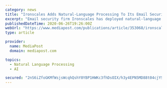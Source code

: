 ```yaml
---
category: news
title: "Ironscales Adds Natural-Language Processing To Its Email Security Kit"
excerpt: "Email security firm Ironscales has deployed natural-language processing (NLP) to detect common business email compromise (BEC) attacks. The firm uses machine learning and neural networks to help ..."
publishedDateTime: 2020-06-26T19:26:00Z
webUrl: "https://www.mediapost.com/publications/article/353068/ironscales-adds-natural-language-processing-to-its.html"
type: article

provider:
  name: MediaPost
  domain: mediapost.com

topics:
  - Natural Language Processing
  - AI

secured: "2nS6iZfoGKMfWsjsWcqhQshY0YBP1HWKc3fhDsOIX/h3y4EPN5MD88t04cjYSfPbH6+kuZr7SkuvtJ+OpIYuhVYFmMf0n4dpcij7wA05mTy3uefaeBxlwaRrg4UkiSSPTkCVHCQTikcV6ytdGFStJGQdU0xQoVMiOTz2zvDR2KmbNJrrsdwmSBpg5tiTCYk3IF7dwULfTXGAwNpGWnKExblUviPgmacAon33QMwlhVSzhkreHlf8kdr/WB/xJ0oTMcITDy/L321PQlWwHiu4myBGk6/NOsYzrCN5dIKyFlj+pJoKk+1efL5VwmmHeDj0E25Mu79lBE/XR7DpVn76zg==;birqpPrXYJc0dEWWJ5Rf2g=="
---
```


